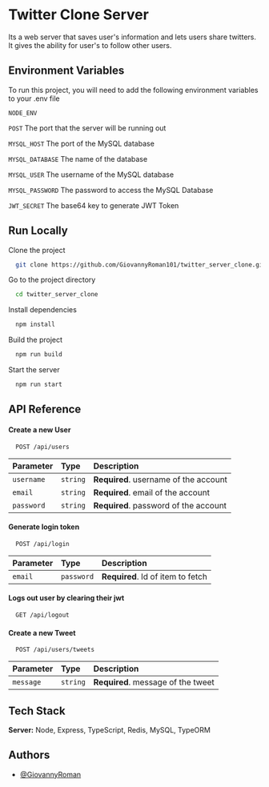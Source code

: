# Twitter Clone Server

Its a web server that saves user's information and lets users share twitters. It gives the ability for user's to follow other users.

## Environment Variables

To run this project, you will need to add the following environment variables to your .env file

`NODE_ENV`

`POST` The port that the server will be running out

`MYSQL_HOST` The port of the MySQL database

`MYSQL_DATABASE` The name of the database

`MYSQL_USER` The username of the MySQL database

`MYSQL_PASSWORD` The password to access the MySQL Database

`JWT_SECRET` The base64 key to generate JWT Token

## Run Locally

Clone the project

```bash
  git clone https://github.com/GiovannyRoman101/twitter_server_clone.git
```

Go to the project directory

```bash
  cd twitter_server_clone
```

Install dependencies

```bash
  npm install
```

Build the project

```bash
  npm run build
```

Start the server

```bash
  npm run start
```

## API Reference

#### Create a new User

```http
  POST /api/users
```

| Parameter  | Type     | Description                           |
| :--------- | :------- | :------------------------------------ |
| `username` | `string` | **Required**. username of the account |
| `email`    | `string` | **Required**. email of the account    |
| `password` | `string` | **Required**. password of the account |

#### Generate login token

```http
  POST /api/login
```

| Parameter | Type       | Description                       |
| :-------- | :--------- | :-------------------------------- |
| `email`   | `password` | **Required**. Id of item to fetch |

#### Logs out user by clearing their jwt

```http
  GET /api/logout
```

#### Create a new Tweet

```http
  POST /api/users/tweets
```

| Parameter | Type     | Description                        |
| :-------- | :------- | :--------------------------------- |
| `message` | `string` | **Required**. message of the tweet |

## Tech Stack

**Server:** Node, Express, TypeScript, Redis, MySQL, TypeORM

## Authors

-   [@GiovannyRoman](https://github.com/GiovannyRoman101)
